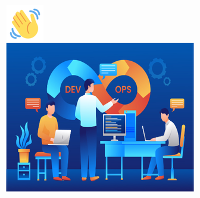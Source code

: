 <div id="header" align="left">
  <img src="https://github.com/tinkusaini13/tinkusaini13/blob/main/Hello.gif" width="100"/>
</div>

<div id="header" align="center">
  <img src="https://github.com/tinkusaini13/tinkusaini13/blob/main/devops.jpg"  width="720" height="400"/>
</div>

